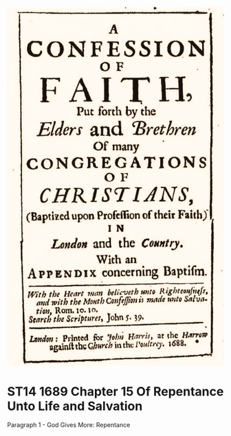 <img class="intro-right" src="art-1689.png">

# ST14 1689 Chapter 15 Of Repentance Unto Life and Salvation

Paragraph 1 - God Gives More: Repentance

